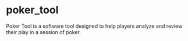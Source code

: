 # poker_tool
Poker Tool is a software tool designed to help players analyze and review their play in a session of poker.
